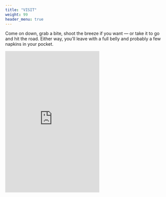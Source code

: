 ```yaml
---
title: "VISIT"
weight: 99
header_menu: true
---
```


Come on down, grab a bite, shoot the breeze if you want — or take it to go and hit the road. Either way, you’ll leave with a full belly and probably a few napkins in your pocket.

 <iframe src="https://www.google.com/maps/embed?pb=!1m18!1m12!1m3!1d3155.258932399293!2d-79.35797502352214!3d37.737069214330084!2m3!1f0!2f0!3f0!3m2!1i1024!2i768!4f13.1!3m3!1m2!1s0x89b3333e53e8eb1f%3A0x2377c4f0630a867d!2sBub%20Bubs%20Subs%20and%20More!5e0!3m2!1sen!2sus!4v1750434356466!5m2!1sen!2sus" height="450" style="border:0;" allowfullscreen="" referrerpolicy="no-referrer-when-downgrade"></iframe>
